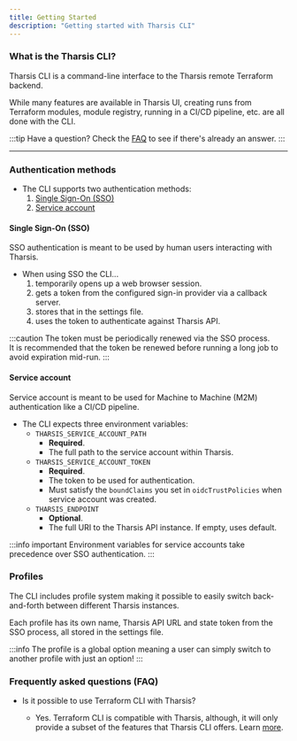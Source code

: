```yaml
---
title: Getting Started
description: "Getting started with Tharsis CLI"
---
```


### What is the Tharsis CLI?

Tharsis CLI is a command-line interface to the Tharsis remote Terraform backend.

While many features are available in Tharsis UI, creating runs from Terraform modules, module registry, running in a CI/CD pipeline, etc. are all done with the CLI.

:::tip Have a question?
Check the [FAQ](#frequently-asked-questions-faq) to see if there's already an answer.
:::

---

### Authentication methods

- The CLI supports two authentication methods:
  1. [Single Sign-On (SSO)](https://en.wikipedia.org/wiki/Single_sign-on)
  2. [Service account](../../guides/overviews/service_accounts.md)

#### Single Sign-On (SSO)

SSO authentication is meant to be used by human users interacting with Tharsis.

- When using SSO the CLI...
  1. temporarily opens up a web browser session.
  2. gets a token from the configured sign-in provider via a callback server.
  3. stores that in the settings file.
  4. uses the token to authenticate against Tharsis API.

:::caution
The token must be periodically renewed via the SSO process.  
It is recommended that the token be renewed before running a long job to avoid expiration mid-run.
:::

#### Service account

Service account is meant to be used for Machine to Machine (M2M) authentication like a CI/CD pipeline.

- The CLI expects three environment variables:
  - `THARSIS_SERVICE_ACCOUNT_PATH`
    - **Required**.
    - The full path to the service account within Tharsis.
  - `THARSIS_SERVICE_ACCOUNT_TOKEN`
    - **Required**.
    - The token to be used for authentication.
    - Must satisfy the `boundClaims` you set in `oidcTrustPolicies` when service account was created.
  - `THARSIS_ENDPOINT`
    - **Optional**.
    - The full URI to the Tharsis API instance. If empty, uses default.

:::info important
Environment variables for service accounts take precedence over SSO authentication.
:::

### Profiles

The CLI includes profile system making it possible to easily switch back-and-forth between different Tharsis instances.

Each profile has its own name, Tharsis API URL and state token from the SSO process, all stored in the settings file.

:::info
The profile is a global option meaning a user can simply switch to another profile with just an option!
:::

### Frequently asked questions (FAQ)

- Is it possible to use Terraform CLI with Tharsis?

  - Yes. Terraform CLI is compatible with Tharsis, although, it will only provide a subset of the features that Tharsis CLI offers. Learn [more](../terraform/usage.md).
